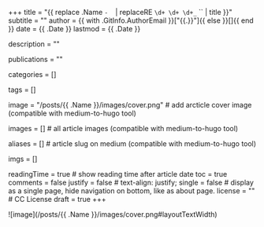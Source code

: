 +++
title = "{{ replace .Name `-` ` ` | replaceRE `\d+ \d+ \d+_` `` | title }}"
subtitle = ""
author = {{ with .GitInfo.AuthorEmail }}["{{.}}"]{{ else }}[]{{ end }}
date = {{ .Date }}
lastmod = {{ .Date }}

description = ""

publications = "" 

categories = []

tags = []

image = "/posts/{{ .Name }}/images/cover.png" # add arcticle cover image (compatible with medium-to-hugo tool)

images = [] # all article images (compatible with medium-to-hugo tool)

aliases = [] # article slug on medium (compatible with medium-to-hugo tool)

imgs = []

readingTime = true  # show reading time after article date
toc = true
comments = false
justify = false  # text-align: justify;
single = false  # display as a single page, hide navigation on bottom, like as about page.
license = ""  # CC License
draft = true
+++



![image](/posts/{{ .Name }}/images/cover.png#layoutTextWidth)

